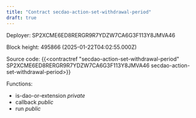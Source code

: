 ```yaml
---
title: "Contract secdao-action-set-withdrawal-period"
draft: true
---
```

Deployer: SP2XCME6ED8RERGR9R7YDZW7CA6G3F113Y8JMVA46


 



Block height: 495866 (2025-01-22T04:02:55.000Z)

Source code: {{<contractref "secdao-action-set-withdrawal-period" SP2XCME6ED8RERGR9R7YDZW7CA6G3F113Y8JMVA46 secdao-action-set-withdrawal-period>}}

Functions:

* is-dao-or-extension _private_
* callback _public_
* run _public_
